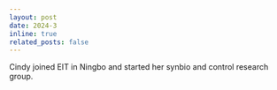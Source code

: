 ```yaml
---
layout: post
date: 2024-3
inline: true
related_posts: false
---
```


Cindy joined EIT in Ningbo and started her synbio and control research group.
